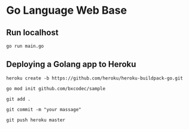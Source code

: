 # Go Language Web Base

## Run localhost
`go run main.go`

## Deploying a Golang app to Heroku
`heroku create -b https://github.com/heroku/heroku-buildpack-go.git`

`go mod init github.com/bxcodec/sample`

`git add .`

`git commit -m "your massage"`

`git push heroku master`